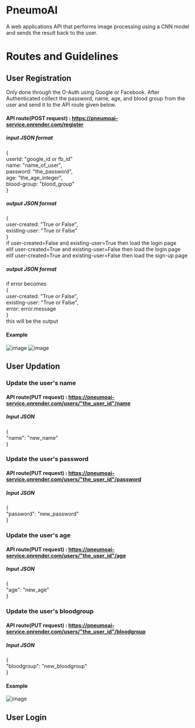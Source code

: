 # PneumoAI
A web applications API that performs image processing using a CNN model and sends the result back to the user.<br />
# Routes and Guidelines
## User Registration
Only done through the O-Auth using Google or Facebook. After Authenticated collect the password, name, age, and blood group from the user and send it to the API route given below.<br />
#### API route(POST request) : https://pneumoai-service.onrender.com/register
##### input JSON format 
{<br />
  userId: "google_id or fb_id"<br />
  name: "name_of_user",<br />
  password: "the_password",<br />
  age: "the_age_integer",<br />
  blood-group: "blood_group"<br />
}
##### output JSON format 
{<br />
  user-created: "True or False",<br />
  existing-user: "True or False"<br />
}<br />
if   user-created=False and existing-user=True then  load the login page<br />
elif user-created=True and existing-user=False then  load the login page<br />
elif user-created=True and existing-user=False then  load the sign-up page<br />
##### output JSON format 
if error becomes <br />
{<br />
  user-created: "True or False",<br />
  existing-user: "True or False",<br />
  error: error.message<br />
}<br />
this will be the output<br />
#### Example
![image](https://github.com/krishna-kpa/PneumoAI/assets/118350087/2a2f2d5f-0109-46df-9de7-1bb511bd03d7)
![image](https://github.com/krishna-kpa/PneumoAI/assets/118350087/bf41977e-a9a9-4924-a22f-d473befc9eeb)

## User Updation
### Update the user's name
#### API route(PUT request) : https://pneumoai-service.onrender.com/users/"the_user_id"/name
##### Input JSON
{<br/>
  "name": "new_name"<br/>
}<br/>
### Update the user's password
#### API route(PUT request) : https://pneumoai-service.onrender.com/users/"the_user_id"/password
##### Input JSON
{<br/>
  "password": "new_password"<br/>
}<br/>
### Update the user's age
#### API route(PUT request) : https://pneumoai-service.onrender.com/users/"the_user_id"/age
##### Input JSON
{<br/>
  "age": "new_age"<br/>
}<br/>
### Update the user's bloodgroup
#### API route(PUT request) : https://pneumoai-service.onrender.com/users/"the_user_id"/bloodgroup
##### Input JSON
{<br/>
  "bloodgroup": "new_bloodgroup"<br/>
}<br/>
#### Example
![image](https://github.com/krishna-kpa/PneumoAI/assets/118350087/8ffa0b96-34d2-49e4-820c-33ad5cdc4c40)

## User Login


